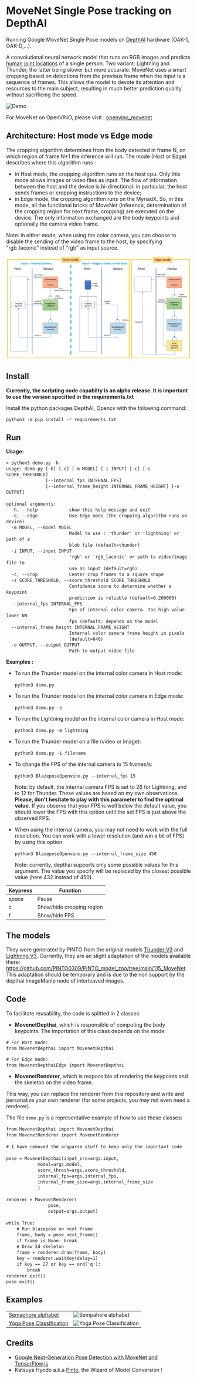 # MoveNet Single Pose tracking on DepthAI

Running Google MoveNet Single Pose models on [DepthAI](https://docs.luxonis.com/en/latest/) hardware (OAK-1, OAK-D,...).

A convolutional neural network model that runs on RGB images and predicts [human joint
locations](https://github.com/tensorflow/tfjs-models/tree/master/pose-detection#coco-keypoints-used-in-movenet-and-posenet) of a single person. Two variant: Lightning and Thunder, the latter being slower but more accurate.
MoveNet uses a smart cropping based on detections from the previous frame when the input is a sequence of frames. This allows the model to devote its attention and resources to the main subject, resulting in much better prediction quality without sacrificing the speed.

![Demo](img/dance.gif)

For MoveNet on OpenVINO, please visit : [openvino_movenet](https://github.com/geaxgx/openvino_movenet)


## Architecture: Host mode vs Edge mode
The cropping algorithm determines from the body detected in frame N, on which region of frame N+1  the inference will run. The mode (Host or Edge) describes where this algorithm runs :
- in Host mode, the cropping algorithm runs on the host cpu. Only this mode allows images or video files as input. The flow of information between the host and the device is bi-directional: in particular, the host sends frames or cropping instructions to the device;
- in Edge mode, the cropping algorithm runs on the MyriadX. So, in this mode, all the functional bricks of MoveNet (inference, determination of the cropping region for next frame, cropping) are executed on the device. The only information exchanged are the body keypoints and optionally the camera video frame.

Note: in either mode, when using the color camera, you can choose to disable the sending of the video frame to the host, by specifying "rgb_laconic" instead of "rgb" as input source.

![Architecture](img/movenet_nodes.png) 

## Install

**Currently, the scripting node capabilty is an alpha release. It is important to use the version specified in the requirements.txt**

Install the python packages DepthAI, Opencv with the following command:
```
python3 -m pip install -r requirements.txt
```

## Run

**Usage:**

```
> python3 demo.py -h                                               
usage: demo.py [-h] [-e] [-m MODEL] [-i INPUT] [-c] [-s SCORE_THRESHOLD]
               [--internal_fps INTERNAL_FPS]
               [--internal_frame_height INTERNAL_FRAME_HEIGHT] [-o OUTPUT]

optional arguments:
  -h, --help            show this help message and exit
  -e, --edge            Use Edge mode (the cropping algorithm runs on device)
  -m MODEL, --model MODEL
                        Model to use : 'thunder' or 'lightning' or path of a
                        blob file (default=thunder)
  -i INPUT, --input INPUT
                        'rgb' or 'rgb_laconic' or path to video/image file to
                        use as input (default=rgb)
  -c, --crop            Center crop frames to a square shape
  -s SCORE_THRESHOLD, --score_threshold SCORE_THRESHOLD
                        Confidence score to determine whether a keypoint
                        prediction is reliable (default=0.200000)
  --internal_fps INTERNAL_FPS
                        Fps of internal color camera. Too high value lower NN
                        fps (default: depends on the model
  --internal_frame_height INTERNAL_FRAME_HEIGHT
                        Internal color camera frame height in pixels
                        (default=640)
  -o OUTPUT, --output OUTPUT
                        Path to output video file
```
**Examples :**

- To run the Thunder model on the internal color camera in Host mode:

    ```python3 demo.py```

- To run the Thunder model on the internal color camera in Edge mode:

    ```python3 demo.py -e```

- To run the Lightning model on the internal color camera in Host mode:

    ```python3 demo.py -m lightning```

- To run the Thunder model on a file (video or image):

    ```python3 demo.py -i filename```

- To change the FPS of the internal camera to 15 frames/s: 

    ```python3 BlazeposeOpenvino.py --internal_fps 15```

    Note: by default, the internal camera FPS is set to 26 for Lightning, and to 12 for Thunder. These values are based on my own observations. **Please, don't hesitate to play with this parameter to find the optimal value.** If you observe that your FPS is well below the default value, you should lower the FPS with this option until the set FPS is just above the observed FPS.

- When using the internal camera, you may not need to work with the full resolution. You can work with a lower resolution (and win a bit of FPS) by using this option: 

    ```python3 BlazeposeOpenvino.py --internal_frame_size 450```

    Note: currently, depthai supports only some possible values for this argument. The value you specify will be replaced by the closest possible value (here 432 instead of 450).


|Keypress|Function|
|-|-|
|*space*|Pause
|c|Show/hide cropping region|
|f|Show/hide FPS|



## The models 
They were generated by PINTO from the original models [Thunder V3](https://tfhub.dev/google/movenet/singlepose/thunder/3) and [Lightning V3](https://tfhub.dev/google/movenet/singlepose/lightning/3). Currently, they are an slight adaptation of the models available there: https://github.com/PINTO0309/PINTO_model_zoo/tree/main/115_MoveNet. This adaptation should be temporary and is due to the non support by the depthai ImageManip node of interleaved images.


## Code

To facilitate reusability, the code is splitted in 2 classes:
-  **MovenetDepthai**, which is responsible of computing the body keypoints. The importation of this class depends on the mode:
```
# For Host mode:
from MovenetDepthai import MovenetDepthai
```
```
# For Edge mode:
from MovenetDepthaiEdge import MovenetDepthai
```
- **MovenetRenderer**, which is responsible of rendering the keypoints and the skeleton on the video frame. 

This way, you can replace the renderer from this repository and write and personalize your own renderer (for some projects, you may not even need a renderer).

The file ```demo.py``` is a representative example of how to use these classes:
```
from MovenetDepthai import MovenetDepthai
from MovenetRenderer import MovenetRenderer

# I have removed the argparse stuff to keep only the important code

pose = MovenetDepthai(input_src=args.input, 
            model=args.model,    
            score_thresh=args.score_threshold,           
            internal_fps=args.internal_fps,
            internal_frame_size=args.internal_frame_size
            )

renderer = MovenetRenderer(
                pose, 
                output=args.output)

while True:
    # Run blazepose on next frame
    frame, body = pose.next_frame()
    if frame is None: break
    # Draw 2d skeleton
    frame = renderer.draw(frame, body)
    key = renderer.waitKey(delay=1)
    if key == 27 or key == ord('q'):
        break
renderer.exit()
pose.exit()
```

## Examples

|||
|-|-|
|[Semaphore alphabet](examples/semaphore_alphabet)  |<img src="examples/semaphore_alphabet/medias/semaphore.gif" alt="Sempahore alphabet" width="200"/>|
|[Yoga Pose Classification](examples/yoga_pose_recognition)|<img src="examples/yoga_pose_recognition/medias/yoga_pose.gif" alt="Yoga Pose Classification" width="200"/>|


## Credits
* [Google Next-Generation Pose Detection with MoveNet and TensorFlow.js](https://blog.tensorflow.org/2021/05/next-generation-pose-detection-with-movenet-and-tensorflowjs.html)
* Katsuya Hyodo a.k.a [Pinto](https://github.com/PINTO0309), the Wizard of Model Conversion !
